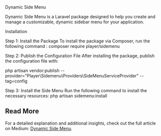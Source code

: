 Dynamic Side Menu

Dynamic Side Menu is a Laravel package designed to help you create and manage a customizable, dynamic sidebar menu for your application.

Installation

Step 1: Install the Package
To install the package via Composer, run the following command : composer require player/sidemenu

Step 2: Publish the Configuration File
After installing the package, publish the configuration file with:

php artisan vendor:publish --provider="Player\Sidemenu\Providers\SideMenuServiceProvider" --tag=config


Step 3: Install the Side Menu
Run the following command to install the necessary resources:
php artisan sidemenu:install

## Read More

For a detailed explanation and additional insights, check out the full article on Medium: [Dynamic Side Menu](https://medium.com/@hepinsavaliya2608/dynamic-side-menu-b7f46ed6b763).